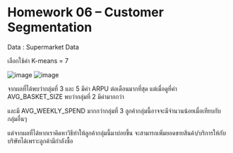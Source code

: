 # Homework 06 – Customer Segmentation
Data : Supermarket Data

เลือกใช้ค่า K-means = 7 

![image](https://user-images.githubusercontent.com/78222887/122622965-a1b39380-d0c4-11eb-929d-e8270588d8c9.png)
![image](https://user-images.githubusercontent.com/78222887/122622999-bd1e9e80-d0c4-11eb-90df-ddc9783bc717.png)

จากผลที่ได้พบว่ากลุ่มที่ 3 และ 5 มีค่า ARPU ต่อเดือนมากที่สุด แต่เมื่อดูที่ค่า AVG_BASKET_SIZE พบว่ากลุ่มที่ 2 มีค่ามากกว่า

และมี AVG_WEEKLY_SPEND มากกว่ากลุ่มที่ 3 ลูกค้ากลุ่มนี้อาจจะมีจำนวนน้อยเมื่อเทียบกับกลุ่มอื่นๆ 

แต่จากผลที่ได้หากเราคิดหาวิธีทำให้ลูกค้ากลุ่มนี้มาบ่อยขึ้น จะสามารถเพิ่มยอดขายสินค้า/บริการให้กับบริษัทได้เพราะลูกค้ามีกำลังซื้อ
